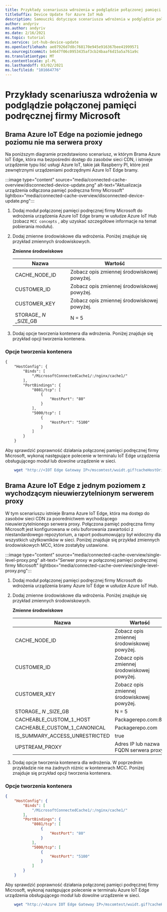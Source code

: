 ```yaml
---
title: Przykłady scenariusza wdrożenia w podglądzie połączonej pamięci podręcznej firmy Microsoft | Microsoft Docs
titleSuffix: Device Update for Azure IoT Hub
description: Samouczki dotyczące scenariusza wdrożenia w podglądzie połączonej pamięci podręcznej Microsoft
author: andyriv
ms.author: andyriv
ms.date: 2/16/2021
ms.topic: tutorial
ms.service: iot-hub-device-update
ms.openlocfilehash: ae07926d7d8c768170e945e916367bee41999571
ms.sourcegitcommit: b4647f06c0953435af3cb24baaf6d15a5a761a9c
ms.translationtype: MT
ms.contentlocale: pl-PL
ms.lasthandoff: 03/02/2021
ms.locfileid: "101664776"
---
```

# <a name="microsoft-connected-cache-preview-deployment-scenario-samples"></a>Przykłady scenariusza wdrożenia w podglądzie połączonej pamięci podręcznej firmy Microsoft

## <a name="single-level-azure-iot-edge-gateway-no-proxy"></a>Brama Azure IoT Edge na poziomie jednego poziomu nie ma serwera proxy

Na poniższym diagramie przedstawiono scenariusz, w którym Brama Azure IoT Edge, która ma bezpośredni dostęp do zasobów sieci CDN, i istnieje urządzenie typu liść usługi Azure IoT, takie jak Raspberry PI, które jest zewnętrznymi urządzeniami podrzędnymi Azure IoT Edge bramy. 

  :::image type="content" source="media/connected-cache-overview/disconnected-device-update.png" alt-text="Aktualizacja urządzenia odłączona pamięć podręczna firmy Microsoft" lightbox="media/connected-cache-overview/disconnected-device-update.png":::

1. Dodaj moduł połączonej pamięci podręcznej firmy Microsoft do wdrożenia urządzenia Azure IoT Edge bramy w usłudze Azure IoT Hub (zobacz `MCC concepts` , aby uzyskać szczegółowe informacje na temat pobierania modułu).
2. Dodaj zmienne środowiskowe dla wdrożenia. Poniżej znajduje się przykład zmiennych środowiskowych.

    **Zmienne środowiskowe**
    
    | Nazwa                 | Wartość                                       |
    | ----------------------------- | --------------------------------------------| 
    | CACHE_NODE_ID                 | Zobacz opis zmiennej środowiskowej powyżej. |
    | CUSTOMER_ID                   | Zobacz opis zmiennej środowiskowej powyżej. |
    | CUSTOMER_KEY                  | Zobacz opis zmiennej środowiskowej powyżej. |
    | STORAGE_ *N* _SIZE_GB           | N = 5                                       |

3. Dodaj opcje tworzenia kontenera dla wdrożenia. Poniżej znajduje się przykład opcji tworzenia kontenera.

### <a name="container-create-options"></a>Opcje tworzenia kontenera

```markdown
{
    "HostConfig": {
        "Binds": [
            "/MicrosoftConnectedCache1/:/nginx/cache1/"
        ],
        "PortBindings": {
            "8081/tcp": [
                {
                    "HostPort": "80"
                }
            ],
            "5000/tcp": [
                {
                    "HostPort": "5100"
                }
            ]
        }
    }
```

Aby sprawdzić poprawność działania połączonej pamięci podręcznej firmy Microsoft, wykonaj następujące polecenie w terminalu IoT Edge urządzenia obsługującego moduł lub dowolne urządzenie w sieci.

```bash
    wget "http://<IOT Edge Gateway IP>/mscomtest/wuidt.gif?cacheHostOrigin=au.download.windowsupdate.com
```

## <a name="single-level-azure-iot-edge-gateway-with-outbound-unauthenticated-proxy"></a>Brama Azure IoT Edge z jednym poziomem z wychodzącym nieuwierzytelnionym serwerem proxy

W tym scenariuszu istnieje Brama Azure IoT Edge, która ma dostęp do zasobów sieci CDN za poorednictwem wychodzącego nieuwierzytelnionego serwera proxy. Połączona pamięć podręczna firmy Microsoft jest konfigurowana w celu buforowania zawartości z niestandardowego repozytorium, a raport podsumowujący był widoczny dla wszystkich użytkowników w sieci. Poniżej znajduje się przykład zmiennych środowiskowych MCC, które zostałyby ustawione.

  :::image type="content" source="media/connected-cache-overview/single-level-proxy.png" alt-text="Serwer proxy w połączonej pamięci podręcznej firmy Microsoft" lightbox="media/connected-cache-overview/single-level-proxy.png":::

1. Dodaj moduł połączonej pamięci podręcznej firmy Microsoft do wdrożenia urządzenia bramy Azure IoT Edge w usłudze Azure IoT Hub.
2. Dodaj zmienne środowiskowe dla wdrożenia. Poniżej znajduje się przykład zmiennych środowiskowych.

    **Zmienne środowiskowe**

    | Nazwa                 | Wartość                                       |
    | ----------------------------- | --------------------------------------------| 
    | CACHE_NODE_ID                 | Zobacz opis zmiennej środowiskowej powyżej. |
    | CUSTOMER_ID                   | Zobacz opis zmiennej środowiskowej powyżej. |
    | CUSTOMER_KEY                  | Zobacz opis zmiennej środowiskowej powyżej. |
    | STORAGE_ *N* _SIZE_GB           | N = 5                                       |
    | CACHEABLE_CUSTOM_1_HOST       | Packagerepo.com:80                          |
    | CACHEABLE_CUSTOM_1_CANONICAL  | Packagerepo.com                             |
    | IS_SUMMARY_ACCESS_UNRESTRICTED| true                                        |
    | UPSTREAM_PROXY                | Adres IP lub nazwa FQDN serwera proxy                     |

3. Dodaj opcje tworzenia kontenera dla wdrożenia. W poprzednim przykładzie nie ma żadnych różnic w kontenerach MCC. Poniżej znajduje się przykład opcji tworzenia kontenera.

### <a name="container-create-options"></a>Opcje tworzenia kontenera

```json
{
    "HostConfig": {
        "Binds": [
            "/MicrosoftConnectedCache1/:/nginx/cache1/"
        ],
        "PortBindings": {
            "8081/tcp": [
                {
                    "HostPort": "80"
                }
            ],
            "5000/tcp": [
                {
                    "HostPort": "5100"
                }
            ]
        }
    }
```

Aby sprawdzić poprawność działania połączonej pamięci podręcznej firmy Microsoft, wykonaj następujące polecenie w terminalu Azure IoT Edge urządzenia obsługującego moduł lub dowolne urządzenie w sieci.

```bash
    wget "http://<Azure IOT Edge Gateway IP>/mscomtest/wuidt.gif?cacheHostOrigin=au.download.windowsupdate.com
```

